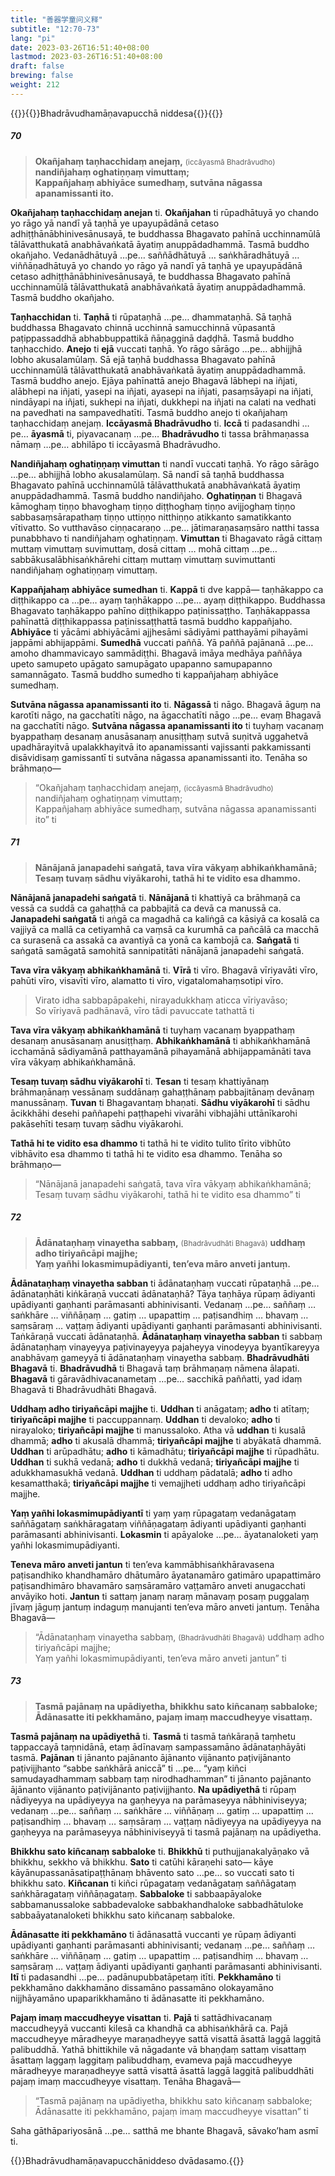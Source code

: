 ```yaml
---
title: "善器学童问义释"
subtitle: "12:70-73"
lang: "pi"
date: 2023-03-26T16:51:40+08:00
lastmod: 2023-03-26T16:51:40+08:00
draft: false
brewing: false
weight: 212
---
```


{{<subtitle>}}{{<suttalink src="cnd16">}}Bhadrāvudhamāṇavapucchā niddesa{{</suttalink>}}{{</subtitle>}}

##### 70

> **Okañjahaṃ taṇhacchidaṃ anejaṃ,** <small>(iccāyasmā Bhadrāvudho)</small> **nandiñjahaṃ oghatiṇṇaṃ vimuttaṃ;**  
> **Kappañjahaṃ abhiyāce sumedhaṃ, sutvāna nāgassa apanamissanti ito.**

**Okañjahaṃ taṇhacchidaṃ anejan** ti. **Okañjahan** ti rūpadhātuyā yo chando yo rāgo yā nandī yā taṇhā ye upayupādānā cetaso adhiṭṭhānābhinivesānusayā, te buddhassa Bhagavato pahīnā ucchinnamūlā tālāvatthukatā anabhāvaṅkatā āyatiṃ anuppādadhammā. Tasmā buddho okañjaho. Vedanādhātuyā …pe… saññādhātuyā … saṅkhāradhātuyā … viññāṇadhātuyā yo chando yo rāgo yā nandī yā taṇhā ye upayupādānā cetaso adhiṭṭhānābhinivesānusayā, te buddhassa Bhagavato pahīnā ucchinnamūlā tālāvatthukatā anabhāvaṅkatā āyatiṃ anuppādadhammā. Tasmā buddho okañjaho.

**Taṇhacchidan** ti. **Taṇhā** ti rūpataṇhā …pe… dhammataṇhā. Sā taṇhā buddhassa Bhagavato chinnā ucchinnā samucchinnā vūpasantā paṭippassaddhā abhabbuppattikā ñāṇagginā daḍḍhā. Tasmā buddho taṇhacchido. **Anejo** ti **ejā** vuccati taṇhā. Yo rāgo sārāgo …pe… abhijjhā lobho akusalamūlaṃ. Sā ejā taṇhā buddhassa Bhagavato pahīnā ucchinnamūlā tālāvatthukatā anabhāvaṅkatā āyatiṃ anuppādadhammā. Tasmā buddho anejo. Ejāya pahīnattā anejo Bhagavā lābhepi na iñjati, alābhepi na iñjati, yasepi na iñjati, ayasepi na iñjati, pasaṃsāyapi na iñjati, nindāyapi na iñjati, sukhepi na iñjati, dukkhepi na iñjati na calati na vedhati na pavedhati na sampavedhatīti. Tasmā buddho anejo ti okañjahaṃ taṇhacchidaṃ anejaṃ. **Iccāyasmā Bhadrāvudho** ti. **Iccā** ti padasandhi …pe… **āyasmā** ti, piyavacanaṃ …pe… **Bhadrāvudho** ti tassa brāhmaṇassa nāmaṃ …pe… abhilāpo ti iccāyasmā Bhadrāvudho.

**Nandiñjahaṃ oghatiṇṇaṃ vimuttan** ti nandī vuccati taṇhā. Yo rāgo sārāgo …pe… abhijjhā lobho akusalamūlaṃ. Sā nandī sā taṇhā buddhassa Bhagavato pahīnā ucchinnamūlā tālāvatthukatā anabhāvaṅkatā āyatiṃ anuppādadhammā. Tasmā buddho nandiñjaho. **Oghatiṇṇan** ti Bhagavā kāmoghaṃ tiṇṇo bhavoghaṃ tiṇṇo diṭṭhoghaṃ tiṇṇo avijjoghaṃ tiṇṇo sabbasaṃsārapathaṃ tiṇṇo uttiṇṇo nitthiṇṇo atikkanto samatikkanto vītivatto. So vutthavāso ciṇṇacaraṇo …pe… jātimaraṇasaṃsāro natthi tassa punabbhavo ti nandiñjahaṃ oghatiṇṇaṃ. **Vimuttan** ti Bhagavato rāgā cittaṃ muttaṃ vimuttaṃ suvimuttaṃ, dosā cittaṃ … mohā cittaṃ …pe… sabbākusalābhisaṅkhārehi cittaṃ muttaṃ vimuttaṃ suvimuttanti nandiñjahaṃ oghatiṇṇaṃ vimuttaṃ.

**Kappañjahaṃ abhiyāce sumedhan** ti. **Kappā** ti dve kappā— taṇhākappo ca diṭṭhikappo ca …pe… ayaṃ taṇhākappo …pe… ayaṃ diṭṭhikappo. Buddhassa Bhagavato taṇhākappo pahīno diṭṭhikappo paṭinissaṭṭho. Taṇhākappassa pahīnattā diṭṭhikappassa paṭinissaṭṭhattā tasmā buddho kappañjaho. **Abhiyāce** ti yācāmi abhiyācāmi ajjhesāmi sādiyāmi patthayāmi pihayāmi jappāmi abhijappāmi. **Sumedhā** vuccati paññā. Yā paññā pajānanā …pe… amoho dhammavicayo sammādiṭṭhi. Bhagavā imāya medhāya paññāya upeto samupeto upāgato samupāgato upapanno samupapanno samannāgato. Tasmā buddho sumedho ti kappañjahaṃ abhiyāce sumedhaṃ.

**Sutvāna nāgassa apanamissanti ito** ti. **Nāgassā** ti nāgo. Bhagavā āguṃ na karotīti nāgo, na gacchatīti nāgo, na āgacchatīti nāgo …pe… evaṃ Bhagavā na gacchatīti nāgo. **Sutvāna nāgassa apanamissanti ito** ti tuyhaṃ vacanaṃ byappathaṃ desanaṃ anusāsanaṃ anusiṭṭhaṃ sutvā suṇitvā uggahetvā upadhārayitvā upalakkhayitvā ito apanamissanti vajissanti pakkamissanti disāvidisaṃ gamissantī ti sutvāna nāgassa apanamissanti ito. Tenāha so brāhmaṇo—

> “Okañjahaṃ taṇhacchidaṃ anejaṃ, <small>(iccāyasmā Bhadrāvudho)</small> nandiñjahaṃ oghatiṇṇaṃ vimuttaṃ;  
> Kappañjahaṃ abhiyāce sumedhaṃ, sutvāna nāgassa apanamissanti ito” ti

##### 71

> **Nānājanā janapadehi saṅgatā, tava vīra vākyaṃ abhikaṅkhamānā;**  
> **Tesaṃ tuvaṃ sādhu viyākarohi, tathā hi te vidito esa dhammo.**

**Nānājanā janapadehi saṅgatā** ti. **Nānājanā** ti khattiyā ca brāhmaṇā ca vessā ca suddā ca gahaṭṭhā ca pabbajitā ca devā ca manussā ca. **Janapadehi saṅgatā** ti aṅgā ca magadhā ca kaliṅgā ca kāsiyā ca kosalā ca vajjiyā ca mallā ca cetiyamhā ca vaṃsā ca kurumhā ca pañcālā ca macchā ca surasenā ca assakā ca avantiyā ca yonā ca kambojā ca. **Saṅgatā** ti saṅgatā samāgatā samohitā sannipatitāti nānājanā janapadehi saṅgatā.

**Tava vīra vākyaṃ abhikaṅkhamānā** ti. **Vīrā** ti vīro. Bhagavā vīriyavāti vīro, pahūti vīro, visavīti vīro, alamatto ti vīro, vigatalomahaṃsotipi vīro.

> Virato idha sabbapāpakehi, nirayadukkhaṃ aticca vīriyavāso;  
> So vīriyavā padhānavā, vīro tādi pavuccate tathattā ti

**Tava vīra vākyaṃ abhikaṅkhamānā** ti tuyhaṃ vacanaṃ byappathaṃ desanaṃ anusāsanaṃ anusiṭṭhaṃ. **Abhikaṅkhamānā** ti abhikaṅkhamānā icchamānā sādiyamānā patthayamānā pihayamānā abhijappamānāti tava vīra vākyaṃ abhikaṅkhamānā.

**Tesaṃ tuvaṃ sādhu viyākarohī** ti. **Tesan** ti tesaṃ khattiyānaṃ brāhmaṇānaṃ vessānaṃ suddānaṃ gahaṭṭhānaṃ pabbajitānaṃ devānaṃ manussānaṃ. **Tuvan** ti Bhagavantaṃ bhaṇati. **Sādhu viyākarohī** ti sādhu ācikkhāhi desehi paññapehi paṭṭhapehi vivarāhi vibhajāhi uttānīkarohi pakāsehīti tesaṃ tuvaṃ sādhu viyākarohi.

**Tathā hi te vidito esa dhammo** ti tathā hi te vidito tulito tīrito vibhūto vibhāvito esa dhammo ti tathā hi te vidito esa dhammo. Tenāha so brāhmaṇo—

> “Nānājanā janapadehi saṅgatā, tava vīra vākyaṃ abhikaṅkhamānā;  
> Tesaṃ tuvaṃ sādhu viyākarohi, tathā hi te vidito esa dhammo” ti

##### 72

> **Ādānataṇhaṃ vinayetha sabbaṃ,** <small>(Bhadrāvudhāti Bhagavā)</small> **uddhaṃ adho tiriyañcāpi majjhe;**  
> **Yaṃ yañhi lokasmimupādiyanti, ten’eva māro anveti jantuṃ.**

**Ādānataṇhaṃ vinayetha sabban** ti ādānataṇhaṃ vuccati rūpataṇhā …pe… ādānataṇhāti kiṅkāraṇā vuccati ādānataṇhā? Tāya taṇhāya rūpaṃ ādiyanti upādiyanti gaṇhanti parāmasanti abhinivisanti. Vedanaṃ …pe… saññaṃ … saṅkhāre … viññāṇaṃ … gatiṃ … upapattiṃ … paṭisandhiṃ … bhavaṃ … saṃsāraṃ … vaṭṭaṃ ādiyanti upādiyanti gaṇhanti parāmasanti abhinivisanti. Taṅkāraṇā vuccati ādānataṇhā. **Ādānataṇhaṃ vinayetha sabban** ti sabbaṃ ādānataṇhaṃ vinayeyya paṭivinayeyya pajaheyya vinodeyya byantīkareyya anabhāvaṃ gameyyā ti ādānataṇhaṃ vinayetha sabbaṃ. **Bhadrāvudhāti Bhagavā** ti. **Bhadrāvudhā** ti Bhagavā taṃ brāhmaṇaṃ nāmena ālapati. **Bhagavā** ti gāravādhivacanametaṃ …pe… sacchikā paññatti, yad idaṃ Bhagavā ti Bhadrāvudhāti Bhagavā.

**Uddhaṃ adho tiriyañcāpi majjhe** ti. **Uddhan** ti anāgataṃ; **adho** ti atītaṃ; **tiriyañcāpi majjhe** ti paccuppannaṃ. **Uddhan** ti devaloko; **adho** ti nirayaloko; **tiriyañcāpi majjhe** ti manussaloko. Atha vā **uddhan** ti kusalā dhammā; **adho** ti akusalā dhammā; **tiriyañcāpi majjhe** ti abyākatā dhammā. **Uddhan** ti arūpadhātu; **adho** ti kāmadhātu; **tiriyañcāpi majjhe** ti rūpadhātu. **Uddhan** ti sukhā vedanā; **adho** ti dukkhā vedanā; **tiriyañcāpi majjhe** ti adukkhamasukhā vedanā. **Uddhan** ti uddhaṃ pādatalā; **adho** ti adho kesamatthakā; **tiriyañcāpi majjhe** ti vemajjheti uddhaṃ adho tiriyañcāpi majjhe.

**Yaṃ yañhi lokasmimupādiyantī** ti yaṃ yaṃ rūpagataṃ vedanāgataṃ saññāgataṃ saṅkhāragataṃ viññāṇagataṃ ādiyanti upādiyanti gaṇhanti parāmasanti abhinivisanti. **Lokasmin** ti apāyaloke …pe… āyatanaloketi yaṃ yañhi lokasmimupādiyanti.

**Teneva māro anveti jantun** ti ten’eva kammābhisaṅkhāravasena paṭisandhiko khandhamāro dhātumāro āyatanamāro gatimāro upapattimāro paṭisandhimāro bhavamāro saṃsāramāro vaṭṭamāro anveti anugacchati anvāyiko hoti. **Jantun** ti sattaṃ janaṃ naraṃ mānavaṃ posaṃ puggalaṃ jīvaṃ jāguṃ jantuṃ indaguṃ manujanti ten’eva māro anveti jantuṃ. Tenāha Bhagavā—

> “Ādānataṇhaṃ vinayetha sabbaṃ, <small>(Bhadrāvudhāti Bhagavā)</small> uddhaṃ adho tiriyañcāpi majjhe;  
> Yaṃ yañhi lokasmimupādiyanti, ten’eva māro anveti jantun” ti

##### 73

> **Tasmā pajānaṃ na upādiyetha, bhikkhu sato kiñcanaṃ sabbaloke;**  
> **Ādānasatte iti pekkhamāno, pajaṃ imaṃ maccudheyye visattaṃ.**

**Tasmā pajānaṃ na upādiyethā** ti. **Tasmā** ti tasmā taṅkāraṇā taṃhetu tappaccayā taṃnidānā, etaṃ ādīnavaṃ sampassamāno ādānataṇhāyāti tasmā. **Pajānan** ti jānanto pajānanto ājānanto vijānanto paṭivijānanto paṭivijjhanto “sabbe saṅkhārā aniccā” ti …pe… “yaṃ kiñci samudayadhammaṃ sabbaṃ taṃ nirodhadhamman” ti jānanto pajānanto ājānanto vijānanto paṭivijānanto paṭivijjhanto. **Na upādiyethā** ti rūpaṃ nādiyeyya na upādiyeyya na gaṇheyya na parāmaseyya nābhiniviseyya; vedanaṃ …pe… saññaṃ … saṅkhāre … viññāṇaṃ … gatiṃ … upapattiṃ … paṭisandhiṃ … bhavaṃ … saṃsāraṃ … vaṭṭaṃ nādiyeyya na upādiyeyya na gaṇheyya na parāmaseyya nābhiniviseyyā ti tasmā pajānaṃ na upādiyetha.

**Bhikkhu sato kiñcanaṃ sabbaloke** ti. **Bhikkhū** ti puthujjanakalyāṇako vā bhikkhu, sekkho vā bhikkhu. **Sato** ti catūhi kāraṇehi sato— kāye kāyānupassanāsatipaṭṭhānaṃ bhāvento sato …pe… so vuccati sato ti bhikkhu sato. **Kiñcanan** ti kiñci rūpagataṃ vedanāgataṃ saññāgataṃ saṅkhāragataṃ viññāṇagataṃ. **Sabbaloke** ti sabbaapāyaloke sabbamanussaloke sabbadevaloke sabbakhandhaloke sabbadhātuloke sabbaāyatanaloketi bhikkhu sato kiñcanaṃ sabbaloke.

**Ādānasatte iti pekkhamāno** ti ādānasattā vuccanti ye rūpaṃ ādiyanti upādiyanti gaṇhanti parāmasanti abhinivisanti; vedanaṃ …pe… saññaṃ … saṅkhāre … viññāṇaṃ … gatiṃ … upapattiṃ … paṭisandhiṃ … bhavaṃ … saṃsāraṃ … vaṭṭaṃ ādiyanti upādiyanti gaṇhanti parāmasanti abhinivisanti. **Itī** ti padasandhi …pe… padānupubbatāpetaṃ itīti. **Pekkhamāno** ti pekkhamāno dakkhamāno dissamāno passamāno olokayamāno nijjhāyamāno upaparikkhamāno ti ādānasatte iti pekkhamāno.

**Pajaṃ imaṃ maccudheyye visattan** ti. **Pajā** ti sattādhivacanaṃ maccudheyyā vuccanti kilesā ca khandhā ca abhisaṅkhārā ca. Pajā maccudheyye māradheyye maraṇadheyye sattā visattā āsattā laggā laggitā palibuddhā. Yathā bhittikhile vā nāgadante vā bhaṇḍaṃ sattaṃ visattaṃ āsattaṃ laggaṃ laggitaṃ palibuddhaṃ, evameva pajā maccudheyye māradheyye maraṇadheyye sattā visattā āsattā laggā laggitā palibuddhāti pajaṃ imaṃ maccudheyye visattaṃ. Tenāha Bhagavā—

> “Tasmā pajānaṃ na upādiyetha, bhikkhu sato kiñcanaṃ sabbaloke;  
> Ādānasatte iti pekkhamāno, pajaṃ imaṃ maccudheyye visattan” ti

Saha gāthāpariyosānā …pe… satthā me bhante Bhagavā, sāvako’ham asmī ti.

{{<eof>}}Bhadrāvudhamāṇavapucchāniddeso dvādasamo.{{</eof>}}